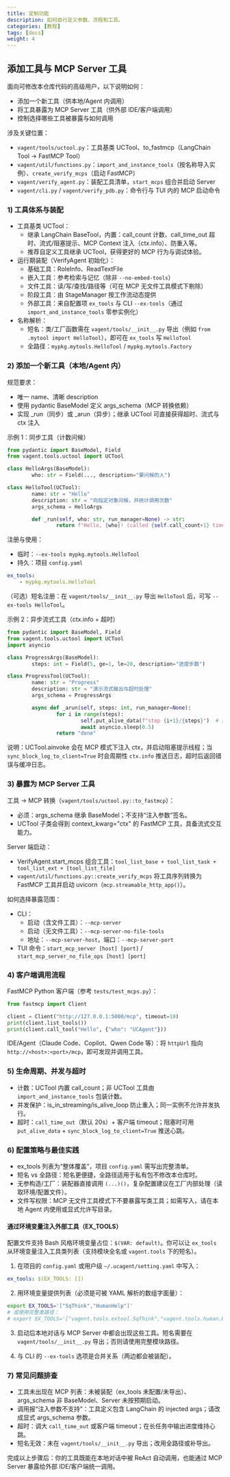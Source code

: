 ```yaml
---
title: 定制功能
description: 如何自行定义参数、流程和工具。
categories: [教程]
tags: [docs]
weight: 4
---
```


## 添加工具与 MCP Server 工具

面向可修改本仓库代码的高级用户，以下说明如何：

- 添加一个新工具（供本地/Agent 内调用）
- 将工具暴露为 MCP Server 工具（供外部 IDE/客户端调用）
- 控制选择哪些工具被暴露与如何调用

涉及关键位置：

- `vagent/tools/uctool.py`：工具基类 UCTool、to_fastmcp（LangChain Tool → FastMCP Tool）
- `vagent/util/functions.py`：`import_and_instance_tools`（按名称导入实例）、`create_verify_mcps`（启动 FastMCP）
- `vagent/verify_agent.py`：装配工具清单，`start_mcps` 组合并启动 Server
- `vagent/cli.py` / `vagent/verify_pdb.py`：命令行与 TUI 内的 MCP 启动命令

### 1) 工具体系与装配

- 工具基类 UCTool：
  - 继承 LangChain BaseTool，内置：call_count 计数、call_time_out 超时、流式/阻塞提示、MCP Context 注入（ctx.info）、防重入等。
  - 推荐自定义工具继承 UCTool，获得更好的 MCP 行为与调试体验。
- 运行期装配（VerifyAgent 初始化）：
  - 基础工具：RoleInfo、ReadTextFile
  - 嵌入工具：参考检索与记忆（除非 `--no-embed-tools`）
  - 文件工具：读/写/查找/路径等（可在 MCP 无文件工具模式下剔除）
  - 阶段工具：由 StageManager 按工作流动态提供
  - 外部工具：来自配置项 `ex_tools` 与 CLI `--ex-tools`（通过 `import_and_instance_tools` 零参实例化）
- 名称解析：
  - 短名：类/工厂函数需在 `vagent/tools/__init__.py` 导出（例如 `from .mytool import HelloTool`），即可在 `ex_tools` 写 `HelloTool`
  - 全路径：`mypkg.mytools.HelloTool` / `mypkg.mytools.Factory`

### 2) 添加一个新工具（本地/Agent 内）

规范要求：

- 唯一 name、清晰 description
- 使用 pydantic BaseModel 定义 args_schema（MCP 转换依赖）
- 实现 \_run（同步）或 \_arun（异步）；继承 UCTool 可直接获得超时、流式与 ctx 注入

示例 1：同步工具（计数问候）

```python
from pydantic import BaseModel, Field
from vagent.tools.uctool import UCTool

class HelloArgs(BaseModel):
		who: str = Field(..., description="要问候的人")

class HelloTool(UCTool):
		name: str = "Hello"
		description: str = "向指定对象问候，并统计调用次数"
		args_schema = HelloArgs

		def _run(self, who: str, run_manager=None) -> str:
				return f"Hello, {who}! (called {self.call_count+1} times)"
```

注册与使用：

- 临时：`--ex-tools mypkg.mytools.HelloTool`
- 持久：项目 `config.yaml`

```yaml
ex_tools:
	- mypkg.mytools.HelloTool
```

（可选）短名注册：在 `vagent/tools/__init__.py` 导出 `HelloTool` 后，可写 `--ex-tools HelloTool`。

示例 2：异步流式工具（ctx.info + 超时）

```python
from pydantic import BaseModel, Field
from vagent.tools.uctool import UCTool
import asyncio

class ProgressArgs(BaseModel):
		steps: int = Field(5, ge=1, le=20, description="进度步数")

class ProgressTool(UCTool):
		name: str = "Progress"
		description: str = "演示流式输出与超时处理"
		args_schema = ProgressArgs

		async def _arun(self, steps: int, run_manager=None):
				for i in range(steps):
						self.put_alive_data(f"step {i+1}/{steps}")  # 供阻塞提示/日志缓冲
						await asyncio.sleep(0.5)
				return "done"
```

说明：UCTool.ainvoke 会在 MCP 模式下注入 ctx，并启动阻塞提示线程；当 `sync_block_log_to_client=True` 时会周期性 `ctx.info` 推送日志，超时后返回错误与缓冲日志。

### 3) 暴露为 MCP Server 工具

工具 → MCP 转换（`vagent/tools/uctool.py::to_fastmcp`）：

- 必须：args_schema 继承 BaseModel；不支持“注入参数”签名。
- UCTool 子类会得到 context_kwarg="ctx" 的 FastMCP 工具，具备流式交互能力。

Server 端启动：

- VerifyAgent.start_mcps 组合工具：`tool_list_base + tool_list_task + tool_list_ext + [tool_list_file]`
- `vagent/util/functions.py::create_verify_mcps` 将工具序列转换为 FastMCP 工具并启动 uvicorn（`mcp.streamable_http_app()`）。

如何选择暴露范围：

- CLI：
  - 启动（含文件工具）：`--mcp-server`
  - 启动（无文件工具）：`--mcp-server-no-file-tools`
  - 地址：`--mcp-server-host`，端口：`--mcp-server-port`
- TUI 命令：`start_mcp_server [host] [port]` / `start_mcp_server_no_file_ops [host] [port]`

### 4) 客户端调用流程

FastMCP Python 客户端（参考 `tests/test_mcps.py`）：

```python
from fastmcp import Client

client = Client("http://127.0.0.1:5000/mcp", timeout=10)
print(client.list_tools())
print(client.call_tool("Hello", {"who": "UCAgent"}))
```

IDE/Agent（Claude Code、Copilot、Qwen Code 等）：将 `httpUrl` 指向 `http://<host>:<port>/mcp`，即可发现并调用工具。

### 5) 生命周期、并发与超时

- 计数：UCTool 内置 call_count；非 UCTool 工具由 `import_and_instance_tools` 包装计数。
- 并发保护：is_in_streaming/is_alive_loop 防止重入；同一实例不允许并发执行。
- 超时：`call_time_out`（默认 20s）+ 客户端 timeout；阻塞时可用 `put_alive_data` + `sync_block_log_to_client=True` 推送心跳。

### 6) 配置策略与最佳实践

- ex_tools 列表为“整体覆盖”，项目 `config.yaml` 需写出完整清单。
- 短名 vs 全路径：短名更便捷，全路径适用于私有包不修改本仓库时。
- 无参构造/工厂：装配器直接调用 `(...)()`，复杂配置建议在工厂内部处理（读取环境/配置文件）。
- 文件写权限：MCP 无文件工具模式下不要暴露写类工具；如需写入，请在本地 Agent 内使用或显式允许写目录。

#### 通过环境变量注入外部工具（EX_TOOLS）

配置文件支持 Bash 风格环境变量占位：`$(VAR: default)`。你可以让 `ex_tools` 从环境变量注入工具类列表（支持模块全名或 `vagent.tools` 下的短名）。

1. 在项目的 `config.yaml` 或用户级 `~/.ucagent/setting.yaml` 中写入：

```yaml
ex_tools: $(EX_TOOLS: [])
```

2. 用环境变量提供列表（必须是可被 YAML 解析的数组字面量）：

```zsh
export EX_TOOLS='["SqThink","HumanHelp"]'
# 或使用完整类路径：
# export EX_TOOLS='["vagent.tools.extool.SqThink","vagent.tools.human.HumanHelp"]'
```

3. 启动后本地对话与 MCP Server 中都会出现这些工具。短名需要在 `vagent/tools/__init__.py` 导出；否则请使用完整模块路径。

4. 与 CLI 的 `--ex-tools` 选项是合并关系（两边都会被装配）。

### 7) 常见问题排查

- 工具未出现在 MCP 列表：未被装配（ex_tools 未配置/未导出）、args_schema 非 BaseModel、Server 未按预期启动。
- 调用报“注入参数不支持”：工具定义包含 LangChain 的 injected args；请改成显式 args_schema 参数。
- 超时：调大 `call_time_out` 或客户端 timeout；在长任务中输出进度维持心跳。
- 短名无效：未在 `vagent/tools/__init__.py` 导出；改用全路径或补导出。

完成以上步骤后：你的工具既能在本地对话中被 ReAct 自动调用，也能通过 MCP Server 暴露给外部 IDE/客户端统一调用。
